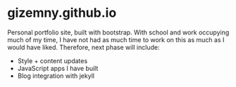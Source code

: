# gizemny.github.io
Personal portfolio site, built with bootstrap. With school and work occupying much of my time, I have not had as much time to work on this as much as I would have liked. Therefore, next phase will include:
* Style + content updates
* JavaScript apps I have built 
* Blog integration with jekyll

